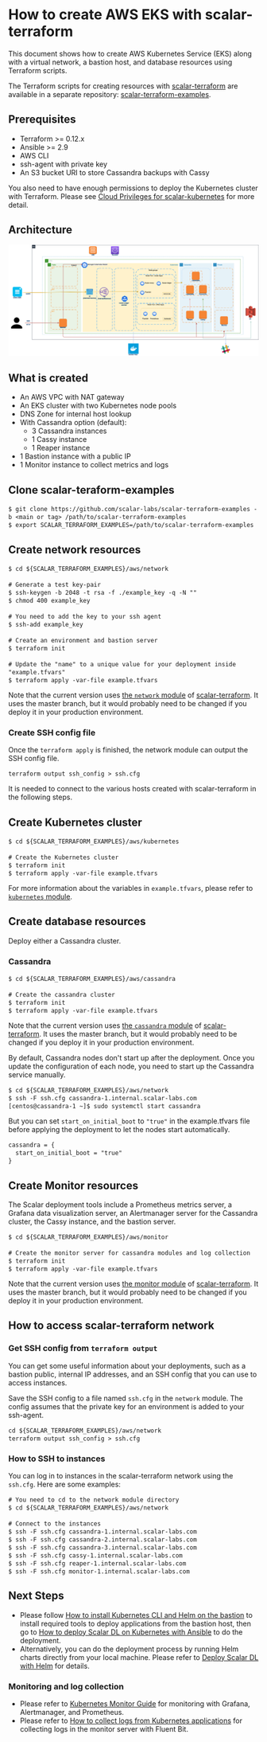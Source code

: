 # How to create AWS EKS with scalar-terraform

This document shows how to create AWS Kubernetes Service (EKS) along with a virtual network, a bastion host, and database resources using Terraform scripts.

The Terraform scripts for creating resources with [scalar-terraform](https://github.com/scalar-labs/scalar-terraform) are available in a separate repository:  [scalar-terraform-examples](https://github.com/scalar-labs/scalar-terraform-examples).

## Prerequisites

* Terraform >= 0.12.x
* Ansible >= 2.9
* AWS CLI
* ssh-agent with private key
* An S3 bucket URI to store Cassandra backups with Cassy

You also need to have enough permissions to deploy the Kubernetes cluster with Terraform. Please see [Cloud Privileges for scalar-kubernetes](./CloudPrivileges.md#AWS) for more detail.

## Architecture

![image](images/architecture-eks.png)

## What is created

* An AWS VPC with NAT gateway
* An EKS cluster with two Kubernetes node pools
* DNS Zone for internal host lookup
* With Cassandra option (default):
  * 3 Cassandra instances
  * 1 Cassy instance
  * 1 Reaper instance
* 1 Bastion instance with a public IP
* 1 Monitor instance to collect metrics and logs

## Clone scalar-teraform-examples

```console
$ git clone https://github.com/scalar-labs/scalar-terraform-examples -b <main or tag> /path/to/scalar-terraform-examples
$ export SCALAR_TERRAFORM_EXAMPLES=/path/to/scalar-terraform-examples
```

## Create network resources

```console
$ cd ${SCALAR_TERRAFORM_EXAMPLES}/aws/network

# Generate a test key-pair
$ ssh-keygen -b 2048 -t rsa -f ./example_key -q -N ""
$ chmod 400 example_key

# You need to add the key to your ssh agent
$ ssh-add example_key

# Create an environment and bastion server
$ terraform init

# Update the "name" to a unique value for your deployment inside "example.tfvars"
$ terraform apply -var-file example.tfvars
```

Note that the current version uses [the `network` module](https://github.com/scalar-labs/scalar-terraform/tree/master/modules/aws/network) of [scalar-terraform](https://github.com/scalar-labs/scalar-terraform). It uses the master branch, but it would probably need to be changed if you deploy it in your production environment.

### Create SSH config file

Once the `terraform apply` is finished, the network module can output the SSH config file.

```console
terraform output ssh_config > ssh.cfg
```

It is needed to connect to the various hosts created with scalar-terraform in the following steps.

## Create Kubernetes cluster

```console
$ cd ${SCALAR_TERRAFORM_EXAMPLES}/aws/kubernetes

# Create the Kubernetes cluster
$ terraform init
$ terraform apply -var-file example.tfvars
```

For more information about the variables in `example.tfvars`, please refer to [`kubernetes` module](https://github.com/scalar-labs/scalar-terraform/tree/master/modules/aws/kubernetes).

## Create database resources

Deploy either a Cassandra cluster.

### Cassandra

```console
$ cd ${SCALAR_TERRAFORM_EXAMPLES}/aws/cassandra

# Create the cassandra cluster
$ terraform init
$ terraform apply -var-file example.tfvars
```

Note that the current version uses [the `cassandra` module](https://github.com/scalar-labs/scalar-terraform/tree/master/modules/aws/cassandra) of [scalar-terraform](https://github.com/scalar-labs/scalar-terraform). It uses the master branch, but it would probably need to be changed if you deploy it in your production environment.

By default, Cassandra nodes don't start up after the deployment. Once you update the configuration of each node, you need to start up the Cassandra service manually.

```console
$ cd ${SCALAR_TERRAFORM_EXAMPLES}/aws/network
$ ssh -F ssh.cfg cassandra-1.internal.scalar-labs.com
[centos@cassandra-1 ~]$ sudo systemctl start cassandra
```

But you can set `start_on_initial_boot` to `"true"` in the example.tfvars file before applying the deployment to let the nodes start automatically.

```hcl
cassandra = {
  start_on_initial_boot = "true"
}
```

## Create Monitor resources

The Scalar deployment tools include a Prometheus metrics server, a Grafana data visualization server, an Alertmanager server for the Cassandra cluster, the Cassy instance, and the bastion server.

```console
$ cd ${SCALAR_TERRAFORM_EXAMPLES}/aws/monitor

# Create the monitor server for cassandra modules and log collection
$ terraform init
$ terraform apply -var-file example.tfvars
```

Note that the current version uses [the monitor module](https://github.com/scalar-labs/scalar-terraform/tree/master/modules/aws/monitor) of [scalar-terraform](https://github.com/scalar-labs/scalar-terraform/). It uses the master branch, but it would probably need to be changed if you deploy it in your production environment.

## How to access scalar-terraform network

### Get SSH config from `terraform output`

You can get some useful information about your deployments, such as a bastion public, internal IP addresses, and an SSH config that you can use to access instances.

Save the SSH config to a file named `ssh.cfg` in the `network` module. The config assumes that the private key for an environment is added to your ssh-agent.

```console
cd ${SCALAR_TERRAFORM_EXAMPLES}/aws/network
terraform output ssh_config > ssh.cfg
```

### How to SSH to instances

You can log in to instances in the scalar-terraform network using the `ssh.cfg`.
Here are some examples:

```console
# You need to cd to the network module directory
$ cd ${SCALAR_TERRAFORM_EXAMPLES}/aws/network

# Connect to the instances
$ ssh -F ssh.cfg cassandra-1.internal.scalar-labs.com
$ ssh -F ssh.cfg cassandra-2.internal.scalar-labs.com
$ ssh -F ssh.cfg cassandra-3.internal.scalar-labs.com
$ ssh -F ssh.cfg cassy-1.internal.scalar-labs.com
$ ssh -F ssh.cfg reaper-1.internal.scalar-labs.com
$ ssh -F ssh.cfg monitor-1.internal.scalar-labs.com
```

## Next Steps

* Please follow [How to install Kubernetes CLI and Helm on the bastion](./PrepareBastionTool.md) to install required tools to deploy applications from the bastion host, then go to [How to deploy Scalar DL on Kubernetes with Ansible](./DeployScalarDLAnsible.md) to do the deployment.
* Alternatively, you can do the deployment process by running Helm charts directly from your local machine. Please refer to [Deploy Scalar DL with Helm](./DeployScalarDLHelm.md) for details.

### Monitoring and log collection

* Please refer to [Kubernetes Monitor Guide](./K8sMonitorGuide.md) for monitoring with Grafana, Alertmanager, and Prometheus.
* Please refer to [How to collect logs from Kubernetes applications](./K8sLogCollectionGuide.md) for collecting logs in the monitor server with Fluent Bit.
